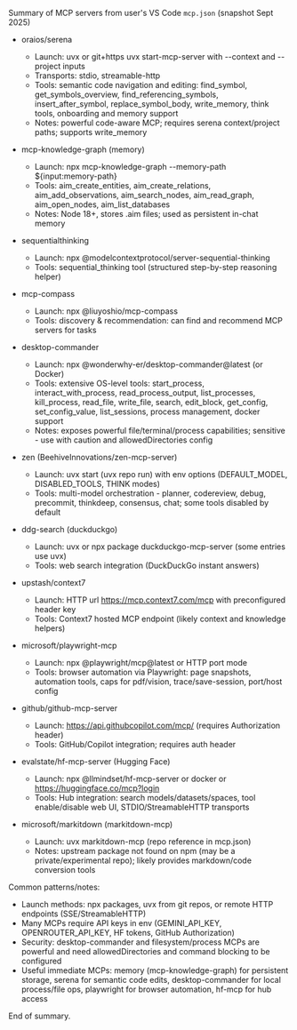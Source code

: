 Summary of MCP servers from user's VS Code `mcp.json` (snapshot Sept 2025)

- oraios/serena
  - Launch: uvx or git+https uvx start-mcp-server with --context and --project inputs
  - Transports: stdio, streamable-http
  - Tools: semantic code navigation and editing: find_symbol, get_symbols_overview, find_referencing_symbols, insert_after_symbol, replace_symbol_body, write_memory, think tools, onboarding and memory support
  - Notes: powerful code-aware MCP; requires serena context/project paths; supports write_memory

- mcp-knowledge-graph (memory)
  - Launch: npx mcp-knowledge-graph --memory-path ${input:memory-path}
  - Tools: aim_create_entities, aim_create_relations, aim_add_observations, aim_search_nodes, aim_read_graph, aim_open_nodes, aim_list_databases
  - Notes: Node 18+, stores .aim files; used as persistent in-chat memory

- sequentialthinking
  - Launch: npx @modelcontextprotocol/server-sequential-thinking
  - Tools: sequential_thinking tool (structured step-by-step reasoning helper)

- mcp-compass
  - Launch: npx @liuyoshio/mcp-compass
  - Tools: discovery & recommendation: can find and recommend MCP servers for tasks

- desktop-commander
  - Launch: npx @wonderwhy-er/desktop-commander@latest (or Docker)
  - Tools: extensive OS-level tools: start_process, interact_with_process, read_process_output, list_processes, kill_process, read_file, write_file, search, edit_block, get_config, set_config_value, list_sessions, process management, docker support
  - Notes: exposes powerful file/terminal/process capabilities; sensitive - use with caution and allowedDirectories config

- zen (BeehiveInnovations/zen-mcp-server)
  - Launch: uvx start (uvx repo run) with env options (DEFAULT_MODEL, DISABLED_TOOLS, THINK modes)
  - Tools: multi-model orchestration - planner, codereview, debug, precommit, thinkdeep, consensus, chat; some tools disabled by default

- ddg-search (duckduckgo)
  - Launch: uvx or npx package duckduckgo-mcp-server (some entries use uvx)
  - Tools: web search integration (DuckDuckGo instant answers)

- upstash/context7
  - Launch: HTTP url https://mcp.context7.com/mcp with preconfigured header key
  - Tools: Context7 hosted MCP endpoint (likely context and knowledge helpers)

- microsoft/playwright-mcp
  - Launch: npx @playwright/mcp@latest or HTTP port mode
  - Tools: browser automation via Playwright: page snapshots, automation tools, caps for pdf/vision, trace/save-session, port/host config

- github/github-mcp-server
  - Launch: https://api.githubcopilot.com/mcp/ (requires Authorization header)
  - Tools: GitHub/Copilot integration; requires auth header

- evalstate/hf-mcp-server (Hugging Face)
  - Launch: npx @llmindset/hf-mcp-server or docker or https://huggingface.co/mcp?login
  - Tools: Hub integration: search models/datasets/spaces, tool enable/disable web UI, STDIO/StreamableHTTP transports

- microsoft/markitdown (markitdown-mcp)
  - Launch: uvx markitdown-mcp (repo reference in mcp.json)
  - Notes: upstream package not found on npm (may be a private/experimental repo); likely provides markdown/code conversion tools

Common patterns/notes:
- Launch methods: npx packages, uvx from git repos, or remote HTTP endpoints (SSE/StreamableHTTP)
- Many MCPs require API keys in env (GEMINI_API_KEY, OPENROUTER_API_KEY, HF tokens, GitHub Authorization)
- Security: desktop-commander and filesystem/process MCPs are powerful and need allowedDirectories and command blocking to be configured
- Useful immediate MCPs: memory (mcp-knowledge-graph) for persistent storage, serena for semantic code edits, desktop-commander for local process/file ops, playwright for browser automation, hf-mcp for hub access

End of summary.